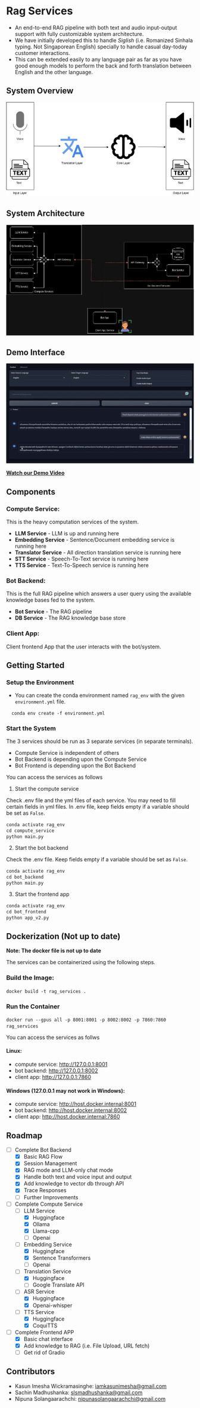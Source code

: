 # Rag Services

 - An end-to-end RAG pipeline with both text and audio input-output support with fully customizable system architecture.
 - We have initially developed this to handle *Siglish* (i.e. Romanized Sinhala typing. Not Singaporean English) specially to handle casual day-today customer interactions.
 - This can be extended easily to any language pair as far as you have good enough models to perform the back and forth translation between English and the other language. 

## System Overview
![Model](img/overall_system.jpeg)

## System Architecture
![Model](img/architecture.png)

## Demo Interface
![Model](img/sample_chat.png)

[**Watch our Demo Video**](https://drive.google.com/file/d/1yqi3q2ZIxqeI7gozgqBCAk5PSUeSyaBv/view?usp=sharing)

## Components
### Compute Service:
This is the heavy computation services of the system.
- **LLM Service** - LLM is up and running here
- **Embedding Service** - Sentence/Document embedding service is running here
- **Translator Service** - All direction translation service is running here
- **STT Service** - Speech-To-Text service is running here
- **TTS Service** - Text-To-Speech service is running here

### Bot Backend:
This is the full RAG pipeline which answers a user query using the available knowledge bases fed to the system.

- **Bot Service** - The RAG pipeline
- **DB Service** - The RAG knowledge base store
### Client App:
Client frontend App that the user interacts with the bot/system.

## Getting Started

### Setup the Environment

  * You can create the conda environment named `rag_env` with the given `environment.yml` file.
  ```shell
    conda env create -f environment.yml
  ```

### Start the System

The 3 services should be run as 3 separate services (in separate terminals).
- Compute Service is independent of others
- Bot Backend is depending upon the Compute Service
- Bot Frontend is depending upon the Bot Backend

You can access the services as follows

1. Start the compute service

Check .env file and the yml files of each service. You may need to fill certain fields in yml files. In .env file, keep fields empty if a variable should be set as `False`.
```
conda activate rag_env
cd compute_service
python main.py
```

2. Start the bot backend

Check the .env file. Keep fields empty if a variable should be set as `False`. 
```
conda activate rag_env
cd bot_backend
python main.py
```

3. Start the frontend app
```
conda activate rag_env
cd bot_frontend
python app_v2.py
```


## Dockerization (Not up to date)

**Note: The docker file is not up to date**

The services can be containerized using the following steps.
### Build the Image:
```docker build -t rag_services .```

### Run the Container
```docker run --gpus all -p 8001:8001 -p 8002:8002 -p 7860:7860 rag_services```

You can access the services as follws
#### Linux:
- compute service: http://127.0.0.1:8001
- bot backend: http://127.0.0.1:8002
- client app: http://127.0.0.1:7860

#### Windows (127.0.0.1 may not work in Windows):
- compute service: http://host.docker.internal:8001
- bot backend: http://host.docker.internal:8002
- client app: http://host.docker.internal:7860

## Roadmap

- [ ] Complete Bot Backend
    - [x] Basic RAG Flow
    - [x] Session Management
    - [x] RAG mode and LLM-only chat mode
    - [x] Handle both text and voice input and output
    - [x] Add knowledge to vector db through API
    - [x] Trace Responses
    - [ ] Further Improvements
- [ ] Complete Compute Service
    - [ ] LLM Service
        - [x] Huggingface
        - [x] Ollama
        - [x] Llama-cpp
        - [ ] Openai
    - [ ] Embedding Service
        - [x] Huggingface
        - [x] Sentence Transformers
        - [ ] Openai
    - [ ] Translation Service
        - [x] Huggingface
        - [ ] Google Translate API
    - [ ] ASR Service
        - [x] Huggingface
        - [x] Openai-whisper
    - [ ] TTS Service
        - [x] Huggingface
        - [x] CoquiTTS
- [ ] Complete Frontend APP
    - [x] Basic chat interface
    - [x] Add knowledge to RAG (i.e. File Upload, URL fetch)
    - [ ] Get rid of Gradio  

## Contributors

- Kasun Imesha Wickramasinghe: [iamkasunimesha@gmail.com](mailto:iamkasunimesha@gmail.com)
- Sachin Madhushanka: [slsmadhushanka@gmail.com](mailto:slsmadhushanka@gmail.com)
- Nipuna Solangaarachchi: [nipunasolangaarachchi@gmail.com](mailto:nipunasolangaarachchi@gmail.com)
